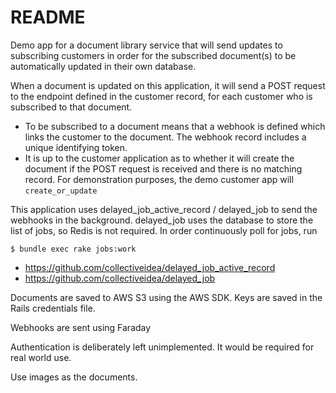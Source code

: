 # README

Demo app for a document library service that will send updates to subscribing customers in order for the subscribed document(s) to be automatically updated in their own database.

When a document is updated on this application, it will send a POST request to the endpoint defined in the customer record, for each customer who is subscribed to that document.
- To be subscribed to a document means that a webhook is defined which links the customer to the document. The webhook record includes a unique identifying token.
- It is up to the customer application as to whether it will create the document if the POST request is received and there is no matching record. For demonstration purposes, the demo customer app will `create_or_update`

This application uses delayed_job_active_record / delayed_job to send the webhooks in the background. delayed_job uses the database to store the list of jobs, so Redis is not required. In order continuously poll for jobs, run
```
$ bundle exec rake jobs:work
```
- https://github.com/collectiveidea/delayed_job_active_record
- https://github.com/collectiveidea/delayed_job

Documents are saved to AWS S3 using the AWS SDK. Keys are saved in the Rails credentials file.

Webhooks are sent using Faraday

Authentication is deliberately left unimplemented. It would be required for real world use.

Use images as the documents.